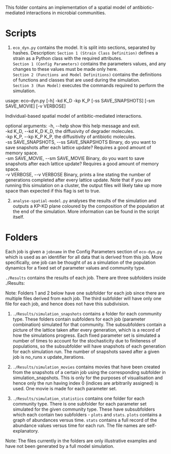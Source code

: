 This folder contains an implementation of a spatial model of antibiotic-mediated interactions in microbial communities.

# Scripts   

1. `eco_dyn.py` contains the model. It is split into sections, separated by hashes.  Description:
`Section 1 (Strain Class Definition)` defines a strain as a Python class with the required attributes.   
`Section 1 (Config Parameters)` contains the parameters values, and any changes to these values must be made only here.  
`Section 2 (Functions and Model Definitions)` contains the definitions of functions and classes that are used during the simulation.   
`Section 3 (Run Model)` executes the commands required to perform the simulation. 

usage: eco-dyn.py [-h] -kd K_D -kp K_P [-ss SAVE_SNAPSHOTS] [-sm SAVE_MOVIE] [-v VERBOSE]

Individual-based spatial model of antibitic-mediated interactions.

optional arguments:
  -h, --help            show this help message and exit.  
  -kd K_D, --kd K_D     K_D, the diffusivity of degrader molecules.  
  -kp K_P, --kp K_P     K_P, the diffusitivity of antibiotic molecules.  
  -ss SAVE_SNAPSHOTS, --ss SAVE_SNAPSHOTS
                        Binary, do you want to save snapshots after each lattice update? Requires a good amount of memory space.  
  -sm SAVE_MOVIE, --sm SAVE_MOVIE
                        Binary, do you want to save snapshots after each lattice update? Requires a good amount of memory space.  
  -v VERBOSE, --v VERBOSE
                        Binary, prints a line stating the number of generations completed after every lattice update. Note that if you are running this simulation on a cluster, the output files will likely take up more
                        space than expected if this flag is set to true.  

2. `analyse-spatial-model.py` analyses the results of the simulation and outputs a KP-KD plane coloured by the composition of the population at the end of the simulation. More information can be found in the script itself. 

# Folders

Each job is given a `jobname` in the Config Parameters section of `eco-dyn.py` which is used as an identifier for all data that is derived from this job. More specifically, one job can be thought of as a simulation of the population dynamics for a fixed set of parameter values and community type.  

`./Results` contains the results of each job. There are three subfolders inside ./Results:   

Note: Folders 1 and 2 below have one subfolder for each job since there are multiple files derived from each job. The third subfolder will have only one file for each job, and hence does not have this subdivision. 

1. `./Results/simulation_snapshots` contains a folder for each community type. These folders contain subfolders for each job (parameter combination) simulated for that community. The subsubfolders contain a picture of the lattice taken after every generation, which is a record of how the simulations progress. Each fixed parameter set is simulated a number of times to account for the stochasticity due to finiteness of populations, so the subsubfolder will have snapshots of each generation for each simulation run. The number of snapshots saved after a given job is no_runs x update_iterations. 

2. `./Results/simulation_movies` contains movies that have been created from the snapshots of a certain job using the corresponding subfolder in simulation_snapshots. This is only for the purposes of visualisation and hence only the run having index 0 (indices are arbitrarily assigned) is used. One movie is made for each parameter set. 

3. `./Results/simulation_statistics` contains one folder for each community type. There is one subfolder for each parameter set simulated for the given community type. These have subsubfolders which each contain two subfolders - `plots` and `stats`. `plots` contains a graph of abundances versus time. `stats` contains a full record of the abundance values versus time for each run. The file names are self-explanatory. 

Note: The files currently in the folders are only illustrative examples and have not been generated by a full model simulation. 
